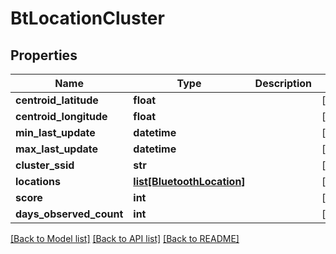 # BtLocationCluster

## Properties
Name | Type | Description | Notes
------------ | ------------- | ------------- | -------------
**centroid_latitude** | **float** |  | [optional] 
**centroid_longitude** | **float** |  | [optional] 
**min_last_update** | **datetime** |  | [optional] 
**max_last_update** | **datetime** |  | [optional] 
**cluster_ssid** | **str** |  | [optional] 
**locations** | [**list[BluetoothLocation]**](BluetoothLocation.md) |  | [optional] 
**score** | **int** |  | [optional] 
**days_observed_count** | **int** |  | [optional] 

[[Back to Model list]](../README.md#documentation-for-models) [[Back to API list]](../README.md#documentation-for-api-endpoints) [[Back to README]](../README.md)



